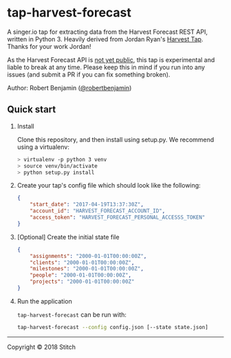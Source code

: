 # tap-harvest-forecast

A singer.io tap for extracting data from the Harvest Forecast REST API, written in Python 3. Heavily derived from Jordan Ryan's [Harvest Tap](https://github.com/singer-io/tap-harvest). Thanks for your work Jordan!

As the Harvest Forecast API is [not yet public](https://help.getharvest.com/forecast/faqs/faq-list/api/), this tap is experimental and liable to break at any time. Please keep this in mind if you run into any issues (and submit a PR if you can fix something broken).

Author: Robert Benjamin ([@robertbenjamin](https://github.com/robertbenjamin))

## Quick start

1. Install

    Clone this repository, and then install using setup.py. We recommend using a virtualenv:

    ```bash
    > virtualenv -p python 3 venv
    > source venv/bin/activate
    > python setup.py install
    ```

2. Create your tap's config file which should look like the following:

    ```json
    {
        "start_date": "2017-04-19T13:37:30Z",
        "account_id": "HARVEST_FORECAST_ACCOUNT_ID",
        "access_token": "HARVEST_FORECAST_PERSONAL_ACCESSS_TOKEN"
    }
    ```

3. [Optional] Create the initial state file

    ```json
    {
        "assignments": "2000-01-01T00:00:00Z",
        "clients": "2000-01-01T00:00:00Z",
        "milestones": "2000-01-01T00:00:00Z",
        "people": "2000-01-01T00:00:00Z",
        "projects": "2000-01-01T00:00:00Z"
    }
    ```

4. Run the application

    `tap-harvest-forecast` can be run with:

    ```bash
    tap-harvest-forecast --config config.json [--state state.json]
    ```

---

Copyright &copy; 2018 Stitch
